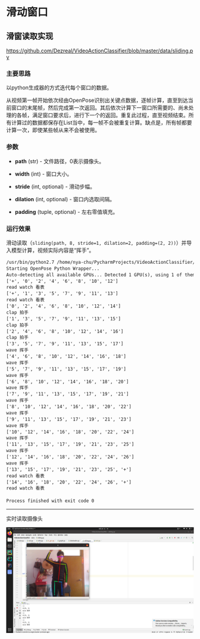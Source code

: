 # 滑动窗口

## 滑窗读取实现

https://github.com/Dezreal/VideoActionClassifier/blob/master/data/sliding.py

### 主要思路

以python生成器的方式迭代每个窗口的数据。

从视频第一帧开始依次经由OpenPose识别出关键点数据，逐帧计算，直至到达当前窗口的末尾帧，然后完成第一次返回。其后依次计算下一窗口所需要的、尚未处理的各帧，满足窗口要求后，进行下一个的返回。重复此过程，直至视频结束。所有计算过的数据都保存在List当中，每一帧不会被重复计算。缺点是，所有帧都要计算一次，即使某些帧从来不会被使用。

### 参数

- **path** (str) - 文件路径，0表示摄像头。

- **width** (int) - 窗口大小。
- **stride** (int, optional) - 滑动步幅。
- **dilation** (int, optional) - 窗口内选取间隔。
- **padding** (tuple, optional) - 左右零值填充。

### 运行效果

滑动读取（`sliding(path, 8, stride=1, dilation=2, padding=(2, 2))`）并导入模型计算，视频实际内容是“挥手”。

```tex
/usr/bin/python2.7 /home/nya-chu/PycharmProjects/VideoActionClassifier/st_gcn/run.py
Starting OpenPose Python Wrapper...
Auto-detecting all available GPUs... Detected 1 GPU(s), using 1 of them starting at GPU 0.
['+', '0', '2', '4', '6', '8', '10', '12']
read watch 看表
['+', '1', '3', '5', '7', '9', '11', '13']
read watch 看表
['0', '2', '4', '6', '8', '10', '12', '14']
clap 拍手
['1', '3', '5', '7', '9', '11', '13', '15']
clap 拍手
['2', '4', '6', '8', '10', '12', '14', '16']
clap 拍手
['3', '5', '7', '9', '11', '13', '15', '17']
wave 挥手
['4', '6', '8', '10', '12', '14', '16', '18']
wave 挥手
['5', '7', '9', '11', '13', '15', '17', '19']
wave 挥手
['6', '8', '10', '12', '14', '16', '18', '20']
wave 挥手
['7', '9', '11', '13', '15', '17', '19', '21']
wave 挥手
['8', '10', '12', '14', '16', '18', '20', '22']
wave 挥手
['9', '11', '13', '15', '17', '19', '21', '23']
wave 挥手
['10', '12', '14', '16', '18', '20', '22', '24']
wave 挥手
['11', '13', '15', '17', '19', '21', '23', '25']
wave 挥手
['12', '14', '16', '18', '20', '22', '24', '26']
wave 挥手
['13', '15', '17', '19', '21', '23', '25', '+']
read watch 看表
['14', '16', '18', '20', '22', '24', '26', '+']
read watch 看表

Process finished with exit code 0
```

------

实时读取摄像头

![wave](../pic/wave.png)